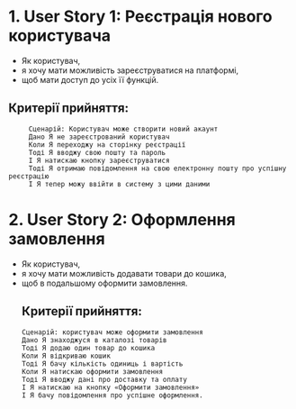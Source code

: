 # 1. User Story 1: Реєстрація нового користувача
*  Як користувач, 
* я хочу мати можливість зареєструватися на платформі, 
* щоб мати доступ до усіх її функцій.
 ##  	Критерії прийняття:
         Сценарій: Користувач може створити новий акаунт
         Дано Я не зареєстрований користувач
         Коли Я переходжу на сторінку реєстрації
         Тоді Я вводжу свою пошту та пароль
         І Я натискаю кнопку зареєструватися
         Тоді Я отримаю повідомлення на свою електронну пошту про успішну реєстрацію
         І Я тепер можу ввійти в систему з цими даними

# 2. User Story 2: Оформлення замовлення
*	Як користувач, 
* я хочу мати можливість додавати товари до кошика,
* щоб в подальшому оформити замовлення.
  ## Критерії прийняття:
      Сценарій: користувач може оформити замовлення
      Дано Я знаходжуся в каталозі товарів
      Тоді Я додаю один товар до кошика
      Коли Я відкриваю кошик 
      Тоді Я бачу кількість одиниць і вартість
      Коли Я натискаю оформити замовлення 
      Тоді Я вводжу дані про доставку та оплату
      І Я натискаю на кнопку «Оформити замовлення»
      І Я бачу повідомлення про успішне оформлення.

